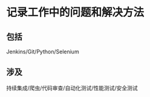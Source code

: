 























































记录工作中的问题和解决方法
=====
包括
-----
Jenkins/Git/Python/Selenium

涉及
-----
持续集成/爬虫/代码审查/自动化测试/性能测试/安全测试
